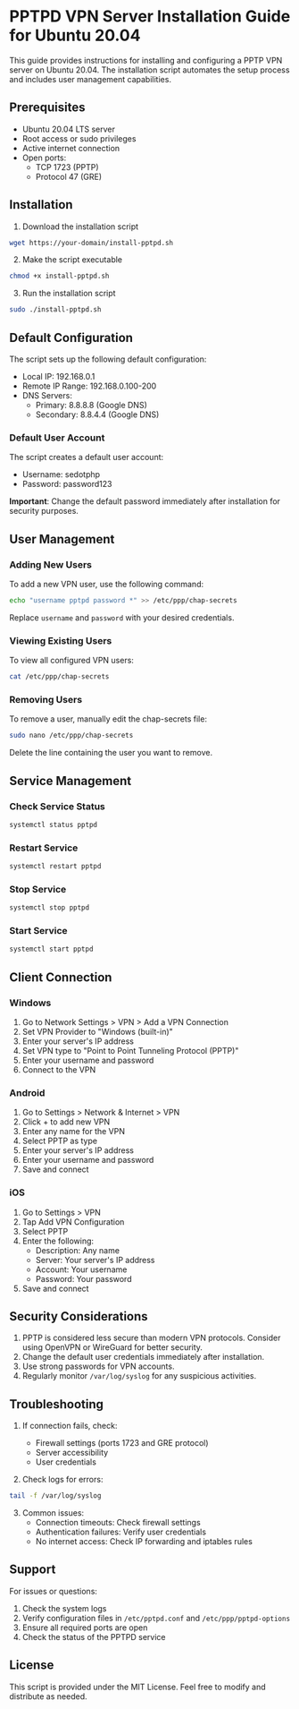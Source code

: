 # PPTPD VPN Server Installation Guide for Ubuntu 20.04

This guide provides instructions for installing and configuring a PPTP VPN server on Ubuntu 20.04. The installation script automates the setup process and includes user management capabilities.

## Prerequisites

- Ubuntu 20.04 LTS server
- Root access or sudo privileges
- Active internet connection
- Open ports:
  - TCP 1723 (PPTP)
  - Protocol 47 (GRE)

## Installation

1. Download the installation script
```bash
wget https://your-domain/install-pptpd.sh
```

2. Make the script executable
```bash
chmod +x install-pptpd.sh
```

3. Run the installation script
```bash
sudo ./install-pptpd.sh
```

## Default Configuration

The script sets up the following default configuration:

- Local IP: 192.168.0.1
- Remote IP Range: 192.168.0.100-200
- DNS Servers: 
  - Primary: 8.8.8.8 (Google DNS)
  - Secondary: 8.8.4.4 (Google DNS)

### Default User Account
The script creates a default user account:
- Username: sedotphp
- Password: password123

**Important**: Change the default password immediately after installation for security purposes.

## User Management

### Adding New Users
To add a new VPN user, use the following command:
```bash
echo "username pptpd password *" >> /etc/ppp/chap-secrets
```
Replace `username` and `password` with your desired credentials.

### Viewing Existing Users
To view all configured VPN users:
```bash
cat /etc/ppp/chap-secrets
```

### Removing Users
To remove a user, manually edit the chap-secrets file:
```bash
sudo nano /etc/ppp/chap-secrets
```
Delete the line containing the user you want to remove.

## Service Management

### Check Service Status
```bash
systemctl status pptpd
```

### Restart Service
```bash
systemctl restart pptpd
```

### Stop Service
```bash
systemctl stop pptpd
```

### Start Service
```bash
systemctl start pptpd
```

## Client Connection

### Windows
1. Go to Network Settings > VPN > Add a VPN Connection
2. Set VPN Provider to "Windows (built-in)"
3. Enter your server's IP address
4. Set VPN type to "Point to Point Tunneling Protocol (PPTP)"
5. Enter your username and password
6. Connect to the VPN

### Android
1. Go to Settings > Network & Internet > VPN
2. Click + to add new VPN
3. Enter any name for the VPN
4. Select PPTP as type
5. Enter your server's IP address
6. Enter your username and password
7. Save and connect

### iOS
1. Go to Settings > VPN
2. Tap Add VPN Configuration
3. Select PPTP
4. Enter the following:
   - Description: Any name
   - Server: Your server's IP address
   - Account: Your username
   - Password: Your password
5. Save and connect

## Security Considerations

1. PPTP is considered less secure than modern VPN protocols. Consider using OpenVPN or WireGuard for better security.
2. Change the default user credentials immediately after installation.
3. Use strong passwords for VPN accounts.
4. Regularly monitor `/var/log/syslog` for any suspicious activities.

## Troubleshooting

1. If connection fails, check:
   - Firewall settings (ports 1723 and GRE protocol)
   - Server accessibility
   - User credentials
   
2. Check logs for errors:
```bash
tail -f /var/log/syslog
```

3. Common issues:
   - Connection timeouts: Check firewall settings
   - Authentication failures: Verify user credentials
   - No internet access: Check IP forwarding and iptables rules

## Support

For issues or questions:
1. Check the system logs
2. Verify configuration files in `/etc/pptpd.conf` and `/etc/ppp/pptpd-options`
3. Ensure all required ports are open
4. Check the status of the PPTPD service

## License

This script is provided under the MIT License. Feel free to modify and distribute as needed.
